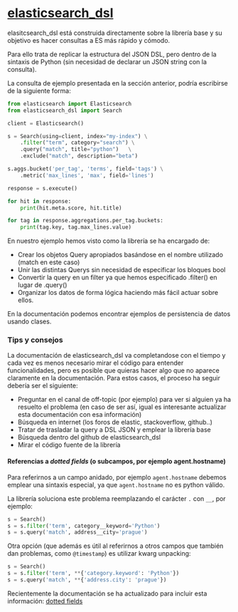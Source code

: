 # [elasticsearch_dsl](https://elasticsearch-dsl.readthedocs.io/en/latest/search_dsl.html)
elasitcsearch_dsl está construida directamente sobre la librería base y su objetivo es hacer consultas a ES más rápido y cómodo.

Para ello trata de replicar la estructura del JSON DSL, pero dentro de la sintaxis de Python (sin necesidad de declarar un JSON string con la consulta).

La consulta de ejemplo presentada en la sección anterior, podría escribirse de la siguiente forma:

```python
from elasticsearch import Elasticsearch
from elasticsearch_dsl import Search

client = Elasticsearch()

s = Search(using=client, index="my-index") \
    .filter("term", category="search") \
    .query("match", title="python")   \
    .exclude("match", description="beta")

s.aggs.bucket('per_tag', 'terms', field='tags') \
    .metric('max_lines', 'max', field='lines')

response = s.execute()

for hit in response:
    print(hit.meta.score, hit.title)

for tag in response.aggregations.per_tag.buckets:
    print(tag.key, tag.max_lines.value)
```

En nuestro ejemplo hemos visto como la librería se ha encargado de:

- Crear los objetos Query apropiados basándose en el nombre utilizado (match en este caso)
- Unir las distintas Querys sin necesidad de especificar los bloques bool
- Convertir la query en un filter ya que hemos especificado .filter() en lugar de .query()
- Organizar los datos de forma lógica haciendo más fácil actuar sobre ellos.

En la documentación podemos encontrar ejemplos de persistencia de datos usando clases.

### Tips y consejos

La documentación de elasticsearch_dsl va completandose con el tiempo y cada vez es menos necesario mirar el código para entender funcionalidades, pero es posible que quieras hacer algo que no aparece claramente en la documentación. Para estos casos, el proceso ha seguir debería ser el siguiente:

- Preguntar en el canal de off-topic (por ejemplo) para ver si alguien ya ha resuelto el problema (en caso de ser así, igual es interesante actualizar esta documentación con esa información)
- Búsqueda en internet (los foros de elastic, stackoverflow, github..)
- Tratar de trasladar la query a DSL JSON y emplear la librería base
- Búsqueda dentro del github de elasticsearch_dsl
- Mirar el código fuente de la librería

#### Referencias a *dotted fields* (o subcampos, por ejemplo agent.hostname)

Para referirnos a un campo anidado, por ejemplo `agent.hostname` debemos emplear una sintaxis especial, ya que `agent.hostname` no es python válido.

La librería soluciona este problema reemplazando el carácter `.` con `__`, por ejemplo:

```python
s = Search()
s = s.filter('term', category__keyword='Python')
s = s.query('match', address__city='prague')
```

Otra opción (que además es útil al referirnos a otros campos que también dan problemas, como `@timestamp`) es utilizar kwarg unpacking:
```python
s = Search()
s = s.filter('term', **{'category.keyword': 'Python'})
s = s.query('match', **{'address.city': 'prague'})
```
Recientemente la documentación se ha actualizado para incluir esta información: [dotted fields](https://elasticsearch-dsl.readthedocs.io/en/latest/search_dsl.html#dotted-fields)